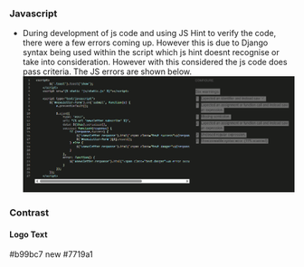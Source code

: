 ### Javascript
- During development of js code and using JS Hint to verify the code, there were a few errors coming up. However this is due to Django syntax being used within the script which js hint doesnt recognise or
take into consideration. However with this considered the js code does pass criteria.
The JS errors are shown below.
![screenshot](documentation\development_images\js_development.png)


### Contrast
#### Logo Text
#b99bc7 new
#7719a1